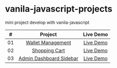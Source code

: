 # vanila-javascript-projects

mini project develop with vanila-javascript

|  #  |                                                    Project                                                     |                                         Live Demo                                         |
| :-: | :------------------------------------------------------------------------------------------------------------: | :---------------------------------------------------------------------------------------: |
| 01  |  [Wallet Management](https://github.com/muhib-dev/vanila-javascript-projects/tree/main/account%20management)   | [Live Demo](https://muhib-dev.github.io/vanila-javascript-projects/account%20management/) |
| 02  |        [Shopping Cart](https://github.com/muhib-dev/vanila-javascript-projects/tree/main/shopping-cart)        |    [Live Demo](https://muhib-dev.github.io/vanila-javascript-projects/shopping-cart/)     |
| 03  | [Admin Dashboard Sidebar](https://github.com/muhib-dev/vanila-javascript-projects/tree/main/dashboard-sidebar) |  [Live Demo](https://muhib-dev.github.io/vanila-javascript-projects/dashboard-sidebar/)   |
